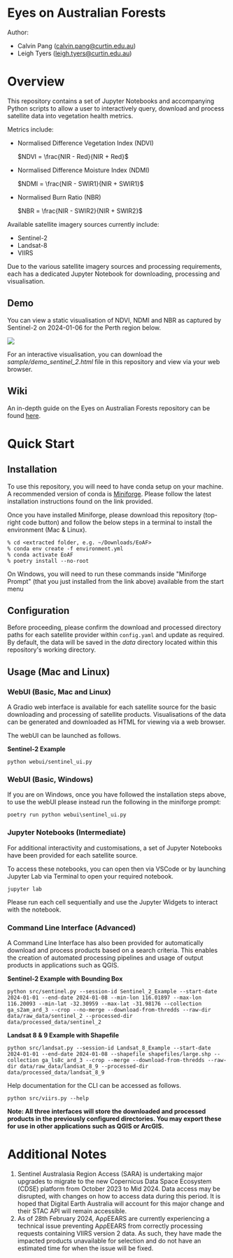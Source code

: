 # Eyes on Australian Forests

Author:
- Calvin Pang (calvin.pang@curtin.edu.au)
- Leigh Tyers (leigh.tyers@curtin.edu.au)

# Overview

This repository contains a set of Jupyter Notebooks and accompanying Python scripts to allow a user to interactively query, download and process satellite data into vegetation health metrics.

Metrics include:
- Normalised Difference Vegetation Index (NDVI)
    
    $NDVI = \frac{NIR - Red}{NIR + Red}$

- Normalised Difference Moisture Index (NDMI)
    
    $NDMI = \frac{NIR - SWIR1}{NIR + SWIR1}$

- Normalised Burn Ratio (NBR)

    $NBR = \frac{NIR - SWIR2}{NIR + SWIR2}$

Available satellite imagery sources currently include:
- Sentinel-2
- Landsat-8
- VIIRS

Due to the various satellite imagery sources and processing requirements, each has a dedicated Jupyter Notebook for downloading, processing and visualisation.

## Demo
You can view a static visualisation of NDVI, NDMI and NBR as captured by Sentinel-2 on 2024-01-06 for the Perth region below.

![](sample/demo_sentinel_2.png)

For an interactive visualisation, you can download the *sample/demo_sentinel_2.html* file in this repository and view via your web browser.

## Wiki
An in-depth guide on the Eyes on Australian Forests repository can be found [here](https://github.com/AustralianSDAF/EoAF/wiki).

# Quick Start
## Installation
To use this repository, you will need to have conda setup on your machine. A recommended version of conda is [Miniforge](https://github.com/conda-forge/miniforge). Please follow the latest installation instructions found on the link provided.

Once you have installed Miniforge, please download this repository (top-right code button) and follow the below steps in a terminal to install the environment (Mac & Linux).
```
% cd <extracted folder, e.g. ~/Downloads/EoAF>
% conda env create -f environment.yml
% conda activate EoAF
% poetry install --no-root
```

On Windows, you will need to run these commands inside "Miniforge Prompt" (that you just installed from the link above) available from the start menu

## Configuration
Before proceeding, please confirm the download and processed directory paths for each satellite provider within `config.yaml` and update as required.
By default, the data will be saved in the *data* directory located within this repository's working directory.

## Usage (Mac and Linux)
### WebUI (Basic, Mac and Linux)
A Gradio web interface is available for each satellite source for the basic downloading and processing of satellite products.
Visualisations of the data can be generated and downloaded as HTML for viewing via a web browser.

The webUI can be launched as follows.

**Sentinel-2 Example**
```
python webui/sentinel_ui.py
```


### WebUI (Basic, Windows)
If you are on Windows, once you have followed the installation steps above, to use the webUI please instead run the following in the miniforge prompt:

```
poetry run python webui\sentinel_ui.py
```

### Jupyter Notebooks (Intermediate)
For additional interactivity and customisations, a set of Jupyter Notebooks have been provided for each satellite source.

To access these notebooks, you can open then via VSCode or by launching Jupyter Lab via Terminal to open your required notebook.
```
jupyter lab
```
Please run each cell sequentially and use the Jupyter Widgets to interact with the notebook.


### Command Line Interface (Advanced)
A Command Line Interface has also been provided for automatically download and process products based on a search criteria. This enables the creation of automated processing pipelines and usage of output products in applications such as QGIS.

**Sentinel-2 Example with Bounding Box**
```
python src/sentinel.py --session-id Sentinel_2_Example --start-date 2024-01-01 --end-date 2024-01-08 --min-lon 116.01897 --max-lon 116.20093 --min-lat -32.30959 --max-lat -31.98176 --collection ga_s2am_ard_3 --crop --no-merge --download-from-thredds --raw-dir data/raw_data/sentinel_2 --processed-dir data/processed_data/sentinel_2
```

**Landsat 8 & 9 Example with Shapefile**
```
python src/landsat.py --session-id Landsat_8_Example --start-date 2024-01-01 --end-date 2024-01-08 --shapefile shapefiles/large.shp --collection ga_ls8c_ard_3 --crop --merge --download-from-thredds --raw-dir data/raw_data/landsat_8_9 --processed-dir data/processed_data/landsat_8_9
```

Help documentation for the CLI can be accessed as follows.
```
python src/viirs.py --help
```

**Note: All three interfaces will store the downloaded and processed products in the previously configured directories. You may export these for use in other applications such as QGIS or ArcGIS.**


# Additional Notes
1. Sentinel Australasia Region Access (SARA) is undertaking major upgrades to migrate to the new Copernicus Data Space Ecosystem (CDSE) platform from October 2023 to Mid 2024. Data access may be disrupted, with changes on how to access data during this period. It is hoped that Digital Earth Australia will account for this major change and their STAC API will remain accessible.
2. As of 28th February 2024, AρρEEARS are currently experiencing a technical issue preventing AρρEEARS from correctly processing requests containing VIIRS version 2 data. As such, they have made the impacted products unavailable for selection and do not have an estimated time for when the issue will be fixed.
